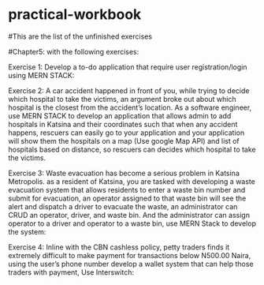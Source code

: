 # practical-workbook

#This are the list of the unfinished exercises

#Chapter5: with the following exercises:

Exercise 1: Develop a to-do application that require user registration/login using MERN STACK:

Exercise 2: A car accident happened in front of you, while trying to decide which hospital to take the victims, an argument broke out about which hospital is the closest from the accident’s location. As a software engineer, use MERN STACK to develop an application that allows admin to add hospitals in Katsina and their coordinates such that when any accident happens, rescuers can easily go to your application and your application will show them the hospitals on a map (Use google Map API) and list of hospitals based on distance, so rescuers can decides which hospital to take the victims.

Exercise 3: Waste evacuation has become a serious problem in Katsina Metropolis. as a resident of Katsina, you are tasked with developing a waste evacuation system that allows residents to enter a waste bin number and submit for evacuation, an operator assigned to that waste bin will see the alert and dispatch a driver to evacuate the waste, an administrator can CRUD an operator, driver, and waste bin. And the administrator can assign operator to a driver and operator to a waste bin, use MERN Stack to develop the system:

Exercise 4: Inline with the CBN cashless policy, petty traders finds it extremely difficult to make payment for transactions below N500.00 Naira, using the user’s phone number develop a wallet system that can help those traders with payment, Use Interswitch:

